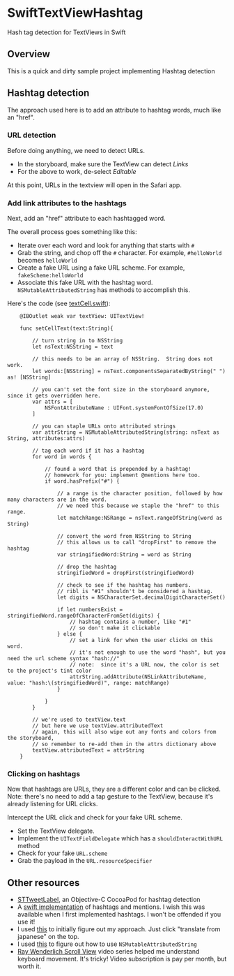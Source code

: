# SwiftTextViewHashtag
Hash tag detection for TextViews in Swift

## Overview

This is a quick and dirty sample project implementing Hashtag detection

## Hashtag detection

The approach used here is to add an attribute to hashtag words, much like an "href".  

### URL detection

Before doing anything, we need to detect URLs.  
* In the storyboard, make sure the TextView can detect *Links*
* For the above to work, de-select *Editable*

At this point, URLs in the textview will open in the Safari app.

### Add link attributes to the hashtags

Next, add an "href" attribute to each hashtagged word.  

The overall process goes something like this:
* Iterate over each word and look for anything that starts with `#`
* Grab the string, and chop off the `#` character.  For example, `#helloWorld` becomes `helloWorld`
* Create a fake URL using a fake URL scheme.  For example, `fakeScheme:helloWorld`
* Associate this fake URL with the hashtag word.  `NSMutableAttributedString` has methods to accomplish this.

Here's the code (see [textCell.swift](https://github.com/ribl/SwiftTextViewHashtag/blob/master/textViewSample/TextCell.swift)):

```
    @IBOutlet weak var textView: UITextView!
    
    func setCellText(text:String){
        
        // turn string in to NSString
        let nsText:NSString = text
        
        // this needs to be an array of NSString.  String does not work.
        let words:[NSString] = nsText.componentsSeparatedByString(" ") as! [NSString]
        
        // you can't set the font size in the storyboard anymore, since it gets overridden here.
        var attrs = [
            NSFontAttributeName : UIFont.systemFontOfSize(17.0)
        ]
        
        // you can staple URLs onto attributed strings
        var attrString = NSMutableAttributedString(string: nsText as String, attributes:attrs)
        
        // tag each word if it has a hashtag
        for word in words {
            
            // found a word that is prepended by a hashtag!
            // homework for you: implement @mentions here too.
            if word.hasPrefix("#") {
                
                // a range is the character position, followed by how many characters are in the word.
                // we need this because we staple the "href" to this range.
                let matchRange:NSRange = nsText.rangeOfString(word as String)
                
                // convert the word from NSString to String
                // this allows us to call "dropFirst" to remove the hashtag
                var stringifiedWord:String = word as String
                
                // drop the hashtag
                stringifiedWord = dropFirst(stringifiedWord)
                
                // check to see if the hashtag has numbers.
                // ribl is "#1" shouldn't be considered a hashtag.
                let digits = NSCharacterSet.decimalDigitCharacterSet()
                
                if let numbersExist = stringifiedWord.rangeOfCharacterFromSet(digits) {
                    // hashtag contains a number, like "#1"
                    // so don't make it clickable
                } else {
                    // set a link for when the user clicks on this word.
                    // it's not enough to use the word "hash", but you need the url scheme syntax "hash://"
                    // note:  since it's a URL now, the color is set to the project's tint color
                    attrString.addAttribute(NSLinkAttributeName, value: "hash:\(stringifiedWord)", range: matchRange)
                }
                
            }
        }
        
        // we're used to textView.text
        // but here we use textView.attributedText
        // again, this will also wipe out any fonts and colors from the storyboard,
        // so remember to re-add them in the attrs dictionary above
        textView.attributedText = attrString
    }
```

### Clicking on hashtags

Now that hashtags are URLs, they are a different color and can be clicked.  Note: there's no need to add a tap gesture to the TextView, because it's already listening for URL clicks.

Intercept the URL click and check for your fake URL scheme.  
* Set the TextView delegate.  
* Implement the `UITextFieldDelegate` which has a `shouldInteractWithURL` method 
* Check for your fake `URL.scheme` 
* Grab the payload in the `URL.resourceSpecifier`

## Other resources

* [STTweetLabel](https://github.com/SebastienThiebaud/STTweetLabel), an Objective-C CocoaPod for hashtag detection
* A [swift implementation](https://yeti.co/blog/hashtags-and-mentions/) of hashtags and mentions.  I wish this was available when I first implemented hashtags.  I won't be offended if you use it!  
* I used [this](http://kishikawakatsumi.hatenablog.com/entry/20130605/1370370925) to initially figure out my approach.  Just click "translate from japanese" on the top.
* I used [this](http://stackoverflow.com/questions/11547919/check-if-string-contains-a-hashtag-and-then-change-hashtag-color) to figure out how to use `NSMutableAttributedString`
* [Ray Wenderlich Scroll View](http://www.raywenderlich.com/video-tutorials#swiftscrollview) video series helped me understand keyboard movement.  It's tricky!  Video subscription is pay per month, but worth it.
